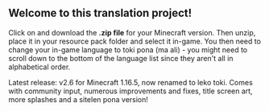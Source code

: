## Welcome to this translation project!

Click on and download the **.zip file** for your Minecraft version. Then unzip, place it in your resource pack folder and select it in-game. You then need to change your in-game language to toki pona (ma ali) - you might need to scroll down to the bottom of the language list since they aren't all in alphabetical order.

Latest release: v2.6 for Minecraft 1.16.5, now renamed to leko toki. Comes with community input, numerous improvements and fixes, title screen art, more splashes and a sitelen pona version!
